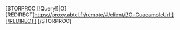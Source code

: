[STORPROC [!Query!]|O]
    [REDIRECT]https://proxy.abtel.fr/remote/#/client/[!O::GuacamoleUrl!][/REDIRECT]
[/STORPROC]